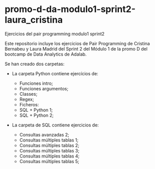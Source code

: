 # promo-d-da-modulo1-sprint2-laura_cristina
Ejercicios del pair programming modulo1 sprint2

Este repositorio incluye los ejercicios de Pair Programming de Cristina Bernabeu y Laura Madrid del Sprint 2 del Módulo 1 de la promo D del bootcamp de Data Analytics de Adalab.

Se han creado dos carpetas:

   - La carpeta Python contiene ejercícios de:
      - Funciones intro;
      - Funciones argumentos;
      - Classes;
      - Regex;
      - Ficheros:
      - SQL + Python 1;
      - SQL + Python 2;
      
      
   - La carpeta de SQL contiene ejercicios de:
      - Consultas avanzadas 2;
      - Consultas múltiples tablas 1;
      - Consultas múltiples tablas 2; 
      - Consultas múltiples tablas 3;
      - Consultas múltiples tablas 4;
      - Consultas múltiples tablas 5;



